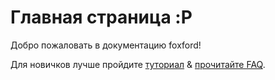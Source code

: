 # Главная страница :P
Добро пожаловать в документацию foxford!

Для новичков лучше пройдите [туториал](tutorial/index.md) & [прочитайте FAQ](tutorial/faq.md).